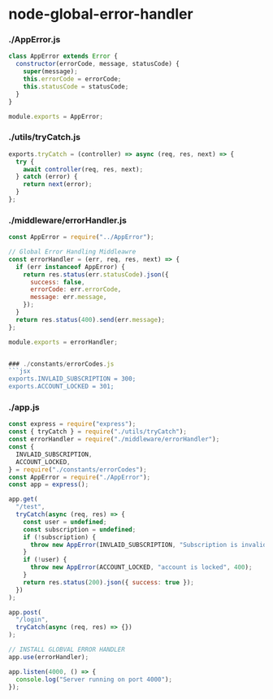 # node-global-error-handler

### ./AppError.js

```jsx
class AppError extends Error {
  constructor(errorCode, message, statusCode) {
    super(message);
    this.errorCode = errorCode;
    this.statusCode = statusCode;
  }
}

module.exports = AppError;
```

### ./utils/tryCatch.js
```jsx 
exports.tryCatch = (controller) => async (req, res, next) => {
  try {
    await controller(req, res, next);
  } catch (error) {
    return next(error);
  }
};

```

### ./middleware/errorHandler.js
```jsx
const AppError = require("../AppError");

// Global Error Handling Middleawre
const errorHandler = (err, req, res, next) => {
  if (err instanceof AppError) {
    return res.status(err.statusCode).json({
      success: false,
      errorCode: err.errorCode,
      message: err.message,
    });
  }
  return res.status(400).send(err.message);
};

module.exports = errorHandler;


### ./constants/errorCodes.js
```jsx
exports.INVLAID_SUBSCRIPTION = 300;
exports.ACCOUNT_LOCKED = 301;
```

### ./app.js
```jsx
const express = require("express");
const { tryCatch } = require("./utils/tryCatch");
const errorHandler = require("./middleware/errorHandler");
const {
  INVLAID_SUBSCRIPTION,
  ACCOUNT_LOCKED,
} = require("./constants/errorCodes");
const AppError = require("./AppError");
const app = express();

app.get(
  "/test",
  tryCatch(async (req, res) => {
    const user = undefined;
    const subscription = undefined;
    if (!subscription) {
      throw new AppError(INVLAID_SUBSCRIPTION, "Subscription is invalid", 400);
    }
    if (!user) {
      throw new AppError(ACCOUNT_LOCKED, "account is locked", 400);
    }
    return res.status(200).json({ success: true });
  })
);

app.post(
  "/login",
  tryCatch(async (req, res) => {})
);

// INSTALL GLOBVAL ERROR HANDLER
app.use(errorHandler);

app.listen(4000, () => {
  console.log("Server running on port 4000");
});

```
